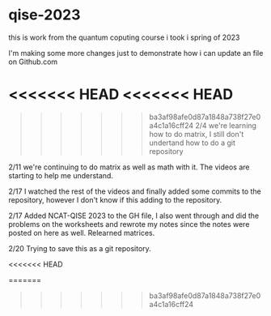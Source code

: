 # qise-2023
this is work from the quantum coputing course i took i spring of 2023

I'm making some more changes just to demonstrate how i can update an file on Github.com

<<<<<<< HEAD
<<<<<<< HEAD
=======
>>>>>>> ba3af98afe0d87a1848a738f27e0a4c1a16cff24
2/4 we're learning how to do matrix, I still don't undertand how to do a git repository

2/11 we're continuing to do matrix as well as math with it. The videos are starting to help me understand.

2/17 I watched the rest of the videos and finally added some commits to the repository, however I don't know if this adding to the repository.

2/17 Added NCAT-QISE 2023 to the GH file, I also went through and did the problems on the worksheets and rewrote my notes since the notes were posted on here as well. 
Relearned matrices.

2/20 Trying to save this as a git repository.

<<<<<<< HEAD

=======
>>>>>>> ba3af98afe0d87a1848a738f27e0a4c1a16cff24
